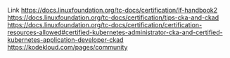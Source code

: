 Link 
https://docs.linuxfoundation.org/tc-docs/certification/lf-handbook2
https://docs.linuxfoundation.org/tc-docs/certification/tips-cka-and-ckad
https://docs.linuxfoundation.org/tc-docs/certification/certification-resources-allowed#certified-kubernetes-administrator-cka-and-certified-kubernetes-application-developer-ckad
https://kodekloud.com/pages/community
